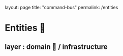layout: page
title: "command-bus"
permalink: /entities

# Entities 👻
## layer : domain 🔴 / infrastructure 

